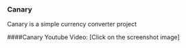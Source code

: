 ### Canary
Canary is a simple currency converter project

####Canary Youtube Video: [Click on the screenshot image]
<a href="https://www.youtube.com/watch?v=B_ChYxQDa5o"><img src="CanaryScreenShot.png" alt="" /></a>
